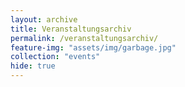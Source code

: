 ```yaml
---
layout: archive
title: Veranstaltungsarchiv
permalink: /veranstaltungsarchiv/
feature-img: "assets/img/garbage.jpg"
collection: "events"
hide: true
---
```

